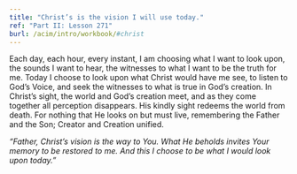 ```yaml
---
title: "Christ’s is the vision I will use today."
ref: "Part II: Lesson 271"
burl: /acim/intro/workbook/#christ
---
```


Each day, each hour, every instant, I am choosing what I want to look
upon, the sounds I want to hear, the witnesses to what I want to be the
truth for me. Today I choose to look upon what Christ would have me see,
to listen to God’s Voice, and seek the witnesses to what is true in
God’s creation. In Christ’s sight, the world and God’s creation meet,
and as they come together all perception disappears. His kindly sight
redeems the world from death. For nothing that He looks on but must
live, remembering the Father and the Son; Creator and Creation unified.

*“Father, Christ’s vision is the way to You. What He beholds invites Your
memory to be restored to me. And this I choose to be what I would look
upon today.”*

